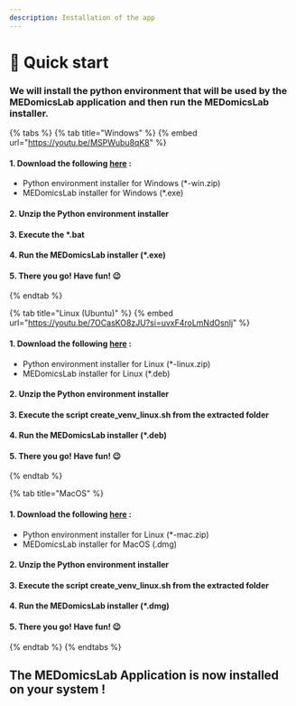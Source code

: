```yaml
---
description: Installation of the app
---
```


# 👊 Quick start

### We will install the python environment that will be used by the MEDomicsLab application and then run the MEDomicsLab installer.

{% tabs %}
{% tab title="Windows" %}
{% embed url="https://youtu.be/MSPWubu8qK8" %}

#### 1. Download the following [here](https://github.com/MEDomics-UdeS/MEDomicsLab/releases) :

* Python environment installer for Windows (\*-win.zip)
* MEDomicsLab installer for Windows (\*.exe)

#### 2. Unzip the Python environment installer

#### 3. Execute the \*.bat

#### 4. Run the MEDomicsLab installer (\*.exe)

#### 5. There you go! Have fun! :wink:
{% endtab %}

{% tab title="Linux (Ubuntu)" %}
{% embed url="https://youtu.be/7OCasKO8zJU?si=uvxF4roLmNdOsnlj" %}

#### 1. Download the following [here](https://github.com/MEDomics-UdeS/MEDomicsLab/releases) :

* Python environment installer for Linux (\*-linux.zip)
* MEDomicsLab installer for Linux (\*.deb)

#### 2. Unzip the Python environment installer

#### 3. Execute the script create\_venv\_linux.sh from the extracted folder

#### 4. Run the MEDomicsLab installer (\*.deb)

#### 5. There you go! Have fun! :wink:
{% endtab %}

{% tab title="MacOS" %}
#### 1. Download the following [here](https://github.com/MEDomics-UdeS/MEDomicsLab/releases) :

* Python environment installer for Linux (\*-mac.zip)
* MEDomicsLab installer for MacOS (.dmg)

#### 2. Unzip the Python environment installer

#### 3. Execute the script create\_venv\_linux.sh from the extracted folder

#### 4. Run the MEDomicsLab installer (\*.dmg)

#### 5. There you go! Have fun! :wink:
{% endtab %}
{% endtabs %}

## The MEDomicsLab Application is now installed on your system !
